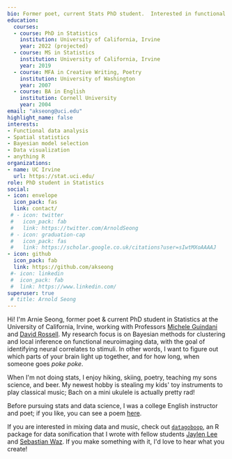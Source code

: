 ```yaml
---
bio: Former poet, current Stats PhD student.  Interested in functional data analysis, spatial statistics, stats education, data visualization, and anything R.  
education:
  courses:
  - course: PhD in Statistics
    institution: University of California, Irvine
    year: 2022 (projected)
  - course: MS in Statistics
    institution: University of California, Irvine
    year: 2019
  - course: MFA in Creative Writing, Poetry
    institution: University of Washington
    year: 2007
  - course: BA in English
    institution: Cornell University
    year: 2004
email: "akseong@uci.edu"
highlight_name: false
interests:
- Functional data analysis
- Spatial statistics
- Bayesian model selection
- Data visualization
- anything R
organizations:
- name: UC Irvine
  url: https://stat.uci.edu/
role: PhD student in Statistics
social:
- icon: envelope
  icon_pack: fas
  link: contact/
 # - icon: twitter
 #   icon_pack: fab
 #   link: https://twitter.com/ArnoldSeong
 # - icon: graduation-cap
 #   icon_pack: fas
 #   link: https://scholar.google.co.uk/citations?user=sIwtMXoAAAAJ
- icon: github
  icon_pack: fab
  link: https://github.com/akseong
 #- icon: linkedin
 #  icon_pack: fab
 #  link: https://www.linkedin.com/
superuser: true
 # title: Arnold Seong
---
```



Hi!  I'm Arnie Seong, former poet & current PhD student in Statistics at the University of California, Irvine, working with Professors [Michele Guindani](http://www.micheleguindani.info/) and [David Rossell](https://sites.google.com/site/rosselldavid/).  My research focus is on Bayesian methods for clustering and local inference on functional neuroimaging data, with the goal of identifying neural correlates to stimuli.  In other words, I want to figure out which parts of your brain light up together, and for how long, when someone goes _poke poke_.

When I'm not doing stats, I enjoy hiking, skiing, poetry, teaching my sons science, and beer.  My newest hobby is stealing my kids' toy instruments to play classical music; Bach on a mini ukulele is actually pretty rad!  

Before pursuing stats and data science, I was a college English instructor and poet; if you like, you can see a poem [here](https://www.montrealpoetryprize.com/poems/sonnet-for-the-tiny-neutron).

If you are interested in mixing data and music, check out [`datagoboop`](https://github.com/akseong/datagoboop#datagoboop), an R package for data sonification that I wrote with fellow students [Jaylen Lee](https://www.ics.uci.edu/~jaylenl/) and [Sebastian Waz](https://lohdownonscience.com/meet-the-hive/sebastian-waz/).  If you make something with it, I'd love to hear what you create!




<!-- {{< icon name="download" pack="fas" >}} You can download my resumé {{< staticref "media/resume.pdf" "newtab" >}}here{{< /staticref >}}. -->
